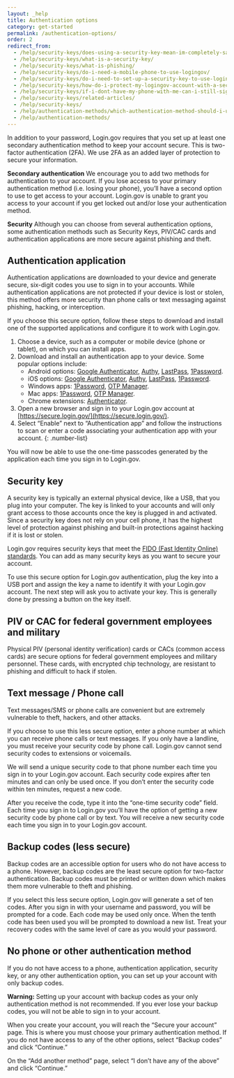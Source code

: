 ```yaml
---
layout: _help
title: Authentication options
category: get-started
permalink: /authentication-options/
order: 2
redirect_from:
  - /help/security-keys/does-using-a-security-key-mean-im-completely-safe-from-phishing/
  - /help/security-keys/what-is-a-security-key/
  - /help/security-keys/what-is-phishing/
  - /help/security-keys/do-i-need-a-mobile-phone-to-use-logingov/
  - /help/security-keys/do-i-need-to-set-up-a-security-key-to-use-logingov/
  - /help/security-keys/how-do-i-protect-my-logingov-account-with-a-security-key/
  - /help/security-keys/if-i-dont-have-my-phone-with-me-can-i-still-sign-in/
  - /help/security-keys/related-articles/
  - /help/security-keys/
  - /help/authentication-methods/which-authentication-method-should-i-use/
  - /help/authentication-methods/
---
```


In addition to your password, Login.gov requires that you set up at least one secondary authentication method to keep your account secure. This is two-factor authentication (2FA). We use 2FA as an added layer of protection to secure your information.

**Secondary authentication**
We encourage you to add two methods for authentication to your account. If you lose access to your primary authentication method (i.e. losing your phone), you’ll have a second option to use to get access to your account. Login.gov is unable to grant you access to your account if you get locked out and/or lose your authentication method.

**Security**
Although you can choose from several authentication options, some authentication methods such as Security Keys, PIV/CAC cards and authentication applications are more secure against phishing and theft.

## Authentication application

Authentication applications are downloaded to your device and generate secure, six-digit codes you use to sign in to your accounts. While authentication applications are not protected if your device is lost or stolen, this method offers more security than phone calls or text messaging against phishing, hacking, or interception.

If you choose this secure option, follow these steps to download and install one of the supported applications and configure it to work with Login.gov.

1. Choose a device, such as a computer or mobile device (phone or tablet), on which you can install apps.
1. Download and install an authentication app to your device. Some popular options include:
   - Android options: [Google Authenticator](https://play.google.com/store/apps/details?id=com.google.android.apps.authenticator2&hl=en), [Authy](https://authy.com/), [LastPass](https://lastpass.com/), [1Password](https://1password.com/).
   - iOS options: [Google Authenticator](https://itunes.apple.com/us/app/google-authenticator/id388497605?mt=8), [Authy](https://authy.com/), [LastPass](https://1password.com/), [1Password](https://1password.com/).
   - Windows apps: [1Password](https://1password.com/), [OTP Manager](https://www.microsoft.com/en-us/store/p/otp-manager/9nblggh6hngn).
   - Mac apps: [1Password](https://1password.com/), [OTP Manager](https://itunes.apple.com/us/app/otp-manager/id928941247?mt=12).
   - Chrome extensions: [Authenticator](https://chrome.google.com/webstore/detail/authenticator/bhghoamapcdpbohphigoooaddinpkbai?hl=en).
1. Open a new browser and sign in to your Login.gov account at [https://secure.login.gov/](https://secure.login.gov/).
1. Select “Enable” next to “Authentication app” and follow the instructions to scan or enter a code associating your authentication app with your account.
{: .number-list}

You will now be able to use the one-time passcodes generated by the application each time you sign in to Login.gov.

## Security key

A security key is typically an external physical device, like a USB, that you plug into your computer. The key is linked to your accounts and will only grant access to those accounts once the key is plugged in and activated. Since a security key does not rely on your cell phone, it has the highest level of protection against phishing and built-in protections against hacking if it is lost or stolen.

Login.gov requires security keys that meet the [FIDO (Fast Identity Online) standards](https://fidoalliance.org/). You can add as many security keys as you want to secure your account.

To use this secure option for Login.gov authentication, plug the key into a USB port and assign the key a name to identify it with your Login.gov account. The next step will ask you to activate your key. This is generally done by pressing a button on the key itself.

## PIV or CAC for federal government employees and military

Physical PIV (personal identity verification) cards or CACs (common access cards) are secure options for federal government employees and military personnel. These cards, with encrypted chip technology, are resistant to phishing and difficult to hack if stolen.

## Text message / Phone call

Text messages/SMS or phone calls are convenient but are extremely vulnerable to theft, hackers, and other attacks.

If you choose to use this less secure option, enter a phone number at which you can receive phone calls or text messages. If you only have a landline, you must receive your security code by phone call. Login.gov cannot send security codes to extensions or voicemails.

We will send a unique security code to that phone number each time you sign in to your Login.gov account. Each security code expires after ten minutes and can only be used once. If you don’t enter the security code within ten minutes, request a new code.

After you receive the code, type it into the “one-time security code” field. Each time you sign in to Login.gov you’ll have the option of getting a new security code by phone call or by text. You will receive a new security code each time you sign in to your Login.gov account.

## Backup codes (less secure)

Backup codes are an accessible option for users who do not have access to a phone. However, backup codes are the least secure option for two-factor authentication. Backup codes must be printed or written down which makes them more vulnerable to theft and phishing.

If you select this less secure option, Login.gov will generate a set of ten codes. After you sign in with your username and password, you will be prompted for a code. Each code may be used only once. When the tenth code has been used you will be prompted to download a new list. Treat your recovery codes with the same level of care as you would your password.

## No phone or other authentication method

If you do not have access to a phone, authentication application, security key, or any other authentication option, you can set up your account with only backup codes.

**Warning:** Setting up your account with backup codes as your only authentication method is not recommended. If you ever lose your backup codes, you will not be able to sign in to your account.

When you create your account, you will reach the “Secure your account” page. This is where you must choose your primary authentication method. If you do not have access to any of the other options, select “Backup codes” and click “Continue.”

On the “Add another method” page, select “I don’t have any of the above” and click “Continue.”
